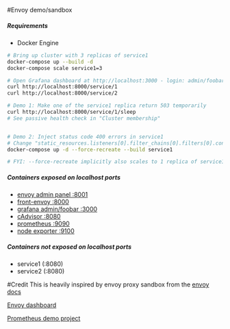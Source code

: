 #Envoy demo/sandbox

##### Requirements
- Docker Engine



```bash
# Bring up cluster with 3 replicas of service1
docker-compose up --build -d
docker-compose scale service1=3

# Open Grafana dashboard at http://localhost:3000 - login: admin/foobar
curl http://localhost:8000/service/1
curl http://localhost:8000/service/2

# Demo 1: Make one of the service1 replica return 503 temporarily
curl http://localhost:8000/service/1/sleep
# See passive health check in "Cluster membership" 


# Demo 2: Inject status code 400 errors in service1
# Change "static_resources.listeners[0].filter_chains[0].filters[0].config.http_filters[0].config.abort.percentage.numerator" in service1/service-envoy.yaml to the percentage of errors you would like.
docker-compose up -d --force-recreate --build service1

# FYI: --force-recreate implicitly also scales to 1 replica of service1 
```


##### Containers exposed on localhost ports 
- [envoy admin panel :8001](http://localhost:8001/ )
- [front-envoy :8000](http://localhost:8000)
- [grafana admin/foobar :3000](http://localhost:3000) 
- [cAdvisor :8080](http://localhost:8080)
- [prometheus :9090](http://localhost:9090)
- [node exporter :9100](http://localhost:9100)

##### Containers not exposed on localhost ports
- service1 (:8080)
- service2 (:8080)

#Credit
This is heavily inspired by envoy proxy sandbox from the [envoy docs](https://www.envoyproxy.io/docs/envoy/latest/start/sandboxes/front_proxy.html)


[Envoy dashboard](https://grafana.com/dashboards/7250)


[Prometheus demo project](https://github.com/vegasbrianc/prometheus)